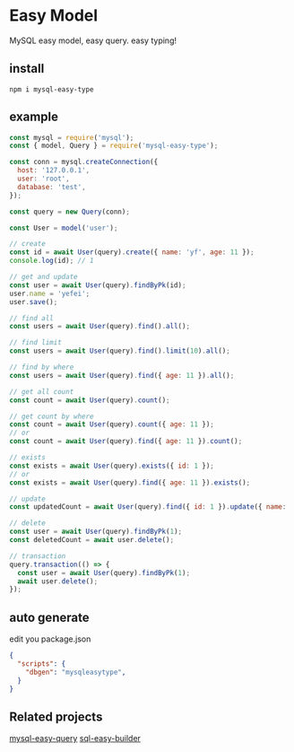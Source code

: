 # Easy Model

MySQL easy model, easy query. easy typing!

## install

```
npm i mysql-easy-type
```

## example

```js
const mysql = require('mysql');
const { model, Query } = require('mysql-easy-type');

const conn = mysql.createConnection({
  host: '127.0.0.1',
  user: 'root',
  database: 'test',
});

const query = new Query(conn);

const User = model('user');

// create
const id = await User(query).create({ name: 'yf', age: 11 });
console.log(id); // 1

// get and update
const user = await User(query).findByPk(id);
user.name = 'yefei';
user.save();

// find all
const users = await User(query).find().all();

// find limit
const users = await User(query).find().limit(10).all();

// find by where
const users = await User(query).find({ age: 11 }).all();

// get all count
const count = await User(query).count();

// get count by where
const count = await User(query).count({ age: 11 });
// or
const count = await User(query).find({ age: 11 }).count();

// exists
const exists = await User(query).exists({ id: 1 });
// or
const exists = await User(query).find({ age: 11 }).exists();

// update
const updatedCount = await User(query).find({ id: 1 }).update({ name: 'yf', age: 11 });

// delete
const user = await User(query).findByPk(1);
const deletedCount = await user.delete();

// transaction
query.transaction(() => {
  const user = await User(query).findByPk(1);
  await user.delete();
});

```

## auto generate

edit you package.json
```json
{
  "scripts": {
    "dbgen": "mysqleasytype",
  }
}
```

## Related projects
[mysql-easy-query](https://www.npmjs.com/package/mysql-easy-query)
[sql-easy-builder](https://www.npmjs.com/package/sql-easy-builder)
